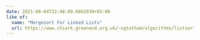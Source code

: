 ```yaml
---
date: 2021-08-04T22:48:09.6862030+03:00
like of:
  name: "Mergesort For Linked Lists"
  url: https://www.chiark.greenend.org.uk/~sgtatham/algorithms/listsort.html
---
```

